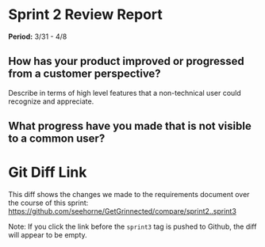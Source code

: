 # Sprint 2 Review Report

**Period:** 3/31 - 4/8

## How has your product improved or progressed from a customer perspective? 

Describe in terms of high level features that a non-technical user could recognize and appreciate. 

## What progress have you made that is not visible to a common user?

# Git Diff Link

This diff shows the changes we made to the requirements document over the course of this sprint: <https://github.com/seehorne/GetGrinnected/compare/sprint2..sprint3>

Note: If you click the link before the `sprint3` tag is pushed to Github, the diff will appear to be empty.
